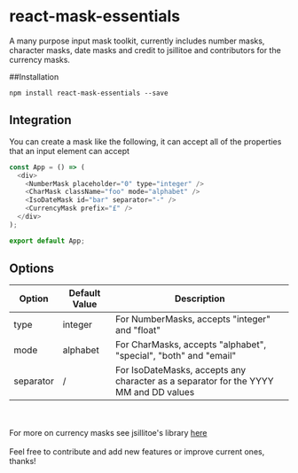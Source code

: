 # react-mask-essentials

A many purpose input mask toolkit, currently includes number masks, character masks, date masks and credit to jsillitoe and contributors for the currency masks.

##Installation

```
npm install react-mask-essentials --save
```

## Integration

You can create a mask like the following, it can accept all of the properties that an input element can accept

```javascript
const App = () => (
  <div>
    <NumberMask placeholder="0" type="integer" />
    <CharMask className="foo" mode="alphabet" />
    <IsoDateMask id="bar" separator="-" />
    <CurrencyMask prefix="£" />
  </div>
);

export default App;
```


## Options

Option            | Default Value | Description
----------------- | ------------- | -----------------------------------------------------------------------------
type              | integer       | For NumberMasks, accepts "integer" and "float"
mode              | alphabet      | For CharMasks, accepts "alphabet", "special", "both" and "email"
separator         | /             | For IsoDateMasks, accepts any character as a separator for the YYYY MM and DD values

<br /><br />
For more on currency masks see jsillitoe's library <a href="https://github.com/jsillitoe/react-currency-input/">here</a>
<br /><br />
Feel free to contribute and add new features or improve current ones, thanks!
